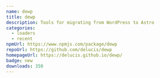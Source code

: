 ```yaml
---
name: dewp
title: dewp
description: Tools for migrating from WordPress to Astro
categories:
  - loaders
  - recent
npmUrl: https://www.npmjs.com/package/dewp
repoUrl: https://github.com/delucis/dewp
homepageUrl: https://delucis.github.io/dewp/
badge: new
downloads: 350
---
```

